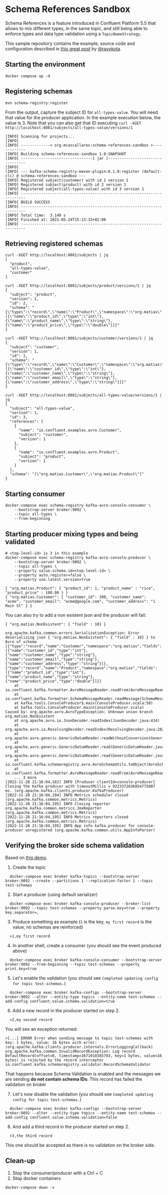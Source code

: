 # Schema References Sandbox

Schema References is a feature introduced in Confluent Platform 5.5 that 
allows to mix different types, in the same topic, and still being able to 
enforce types and data type validation using a `TopicNameStrategy`.

This sample repository contains the example, source code and 
configuration described in 
[this great post](https://www.confluent.io/blog/multiple-event-types-in-the-same-kafka-topic/) 
by [@rayokota](https://github.com/rayokota).


## Starting the environment

```shell
docker compose up -d
```


## Registering schemas

```shell
mvn schema-registry:register
```

From the output, capture the subject ID for `all-types-value`. You will need that value for the producer application. In the example execution below, the value is 3. Note that you can also get that ID executing `curl -XGET http://localhost:8081/subjects/all-types-value/versions/1` 

```shell
[INFO] Scanning for projects...
[INFO]
[INFO] -------------< org.mcascallares:schema-references-sandbox >-------------
[INFO] Building schema-references-sandbox 1.0-SNAPSHOT
[INFO] --------------------------------[ jar ]---------------------------------
[INFO]
[INFO] --- kafka-schema-registry-maven-plugin:6.1.0:register (default-cli) @ schema-references-sandbox ---
[INFO] Registered subject(customer) with id 1 version 1
[INFO] Registered subject(product) with id 2 version 1
[INFO] Registered subject(all-types-value) with id 3 version 1
[INFO] ------------------------------------------------------------------------
[INFO] BUILD SUCCESS
[INFO] ------------------------------------------------------------------------
[INFO] Total time:  3.149 s
[INFO] Finished at: 2021-05-24T15:13:33+02:00
[INFO] ------------------------------------------------------------------------
```


## Retrieving registered schemas

```shell
curl -XGET http://localhost:8081/subjects | jq
[
  "product",
  "all-types-value",
  "customer"
]
```

```shell
curl -XGET http://localhost:8081/subjects/product/versions/1 | jq
{
  "subject": "product",
  "version": 1,
  "id": 2,
  "schema": "{\"type\":\"record\",\"name\":\"Product\",\"namespace\":\"org.matias\",\"fields\":[{\"name\":\"product_id\",\"type\":\"int\"},{\"name\":\"product_name\",\"type\":\"string\"},{\"name\":\"product_price\",\"type\":\"double\"}]}"
}
```

```shell
curl -XGET http://localhost:8081/subjects/customer/versions/1 | jq
{
  "subject": "customer",
  "version": 1,
  "id": 1,
  "schema": "{\"type\":\"record\",\"name\":\"Customer\",\"namespace\":\"org.matias\",\"fields\":[{\"name\":\"customer_id\",\"type\":\"int\"},{\"name\":\"customer_name\",\"type\":\"string\"},{\"name\":\"customer_email\",\"type\":\"string\"},{\"name\":\"customer_address\",\"type\":\"string\"}]}"
}
```

```shell
curl -XGET http://localhost:8081/subjects/all-types-value/versions/1 | jq
{
  "subject": "all-types-value",
  "version": 1,
  "id": 3,
  "references": [
    {
      "name": "io.confluent.examples.avro.Customer",
      "subject": "customer",
      "version": 1
    },
    {
      "name": "io.confluent.examples.avro.Product",
      "subject": "product",
      "version": 1
    }
  ],
  "schema": "[\"org.matias.Customer\",\"org.matias.Product\"]"
}
```


## Starting consumer

```shell
docker-compose exec schema-registry kafka-avro-console-consumer \
    --bootstrap-server broker:9092 \
    --topic all-types \
    --from-beginning
```


## Starting producer mixing types and being validated

```shell
# <top-level-id> is 3 in this example
docker-compose exec schema-registry kafka-avro-console-producer \
    --bootstrap-server broker:9092 \
    --topic all-types \
    --property value.schema.id=<top-level-id> \
    --property auto.register=false \
    --property use.latest.version=true

{ "org.matias.Product": { "product_id": 1, "product_name" : "rice", "product_price" : 100.00 } } 
{ "org.matias.Customer": { "customer_id": 100, "customer_name": "acme", "customer_email": "acme@google.com", "customer_address": "1 Main St" } } 
```

You can also try to add a non existent json and the producer will fail: 

```shell
{ "org.matias.NonExistent": { "field" : 10} }

org.apache.kafka.common.errors.SerializationException: Error deserializing json { "org.matias.NonExistent": { "field" : 10} } to Avro of schema [{"type":"record","name":"Customer","namespace":"org.matias","fields":[{"name":"customer_id","type":"int"},{"name":"customer_name","type":"string"},{"name":"customer_email","type":"string"},{"name":"customer_address","type":"string"}]},{"type":"record","name":"Product","namespace":"org.matias","fields":[{"name":"product_id","type":"int"},{"name":"product_name","type":"string"},{"name":"product_price","type":"double"}]}]
	at io.confluent.kafka.formatter.AvroMessageReader.readFrom(AvroMessageReader.java:134)
	at io.confluent.kafka.formatter.SchemaMessageReader.readMessage(SchemaMessageReader.java:325)
	at kafka.tools.ConsoleProducer$.main(ConsoleProducer.scala:50)
	at kafka.tools.ConsoleProducer.main(ConsoleProducer.scala)
Caused by: org.apache.avro.AvroTypeException: Unknown union branch org.matias.NonExistent
	at org.apache.avro.io.JsonDecoder.readIndex(JsonDecoder.java:434)
	at org.apache.avro.io.ResolvingDecoder.readIndex(ResolvingDecoder.java:282)
	at org.apache.avro.generic.GenericDatumReader.readWithoutConversion(GenericDatumReader.java:188)
	at org.apache.avro.generic.GenericDatumReader.read(GenericDatumReader.java:161)
	at org.apache.avro.generic.GenericDatumReader.read(GenericDatumReader.java:154)
	at io.confluent.kafka.schemaregistry.avro.AvroSchemaUtils.toObject(AvroSchemaUtils.java:214)
	at io.confluent.kafka.formatter.AvroMessageReader.readFrom(AvroMessageReader.java:124)
	... 3 more
[2022-11-28 21:16:04,182] INFO [Producer clientId=console-producer] Closing the Kafka producer with timeoutMillis = 9223372036854775807 ms. (org.apache.kafka.clients.producer.KafkaProducer)
[2022-11-28 21:16:04,194] INFO Metrics scheduler closed (org.apache.kafka.common.metrics.Metrics)
[2022-11-28 21:16:04,195] INFO Closing reporter org.apache.kafka.common.metrics.JmxReporter (org.apache.kafka.common.metrics.Metrics)
[2022-11-28 21:16:04,195] INFO Metrics reporters closed (org.apache.kafka.common.metrics.Metrics)
[2022-11-28 21:16:04,195] INFO App info kafka.producer for console-producer unregistered (org.apache.kafka.common.utils.AppInfoParser)
```


## Verifying the broker side schema validation

Based on [this demo](https://docs.confluent.io/platform/current/schema-registry/schema-validation.html#demo-enabling-sv-on-a-topic-at-the-command-line).

1. Create the topic

```shell
  docker-compose exec broker kafka-topics --bootstrap-server broker:9092 --create --partitions 1 --replication-factor 1 --topic test-schemas
```

2. Start a producer (using default serializer)

```shell
  docker-compose exec broker kafka-console-producer --broker-list broker:9092 --topic test-schemas --property parse.key=true --property key.separator=,
```

3. Produce something as example (`1` is the key, `my first record` is the value, no schemas are reinforced)
```
  >1,my first record
```

4. In another shell, create a consumer (you should see the event produced above)
```shell
  docker-compose exec broker kafka-console-consumer --bootstrap-server broker:9092 --from-beginning --topic test-schemas --property print.key=true
```

5. Let's enable the validation (you should see `Completed updating config for topic test-schemas.`)

```shell
  docker-compose exec broker kafka-configs --bootstrap-server broker:9092 --alter --entity-type topics --entity-name test-schemas --add-config confluent.value.schema.validation=true
```

6. Add a new record in the producer started on step 2.
```
  >2,my second record
```

You will see an exception returned:

```shell
>[...] ERROR Error when sending message to topic test-schemas with key: 1 bytes, value: 16 bytes with error: (org.apache.kafka.clients.producer.internals.ErrorLoggingCallback)
org.apache.kafka.common.InvalidRecordException: Log record DefaultRecord(offset=0, timestamp=1671010385783, key=1 bytes, value=16 bytes) is rejected by the record interceptor io.confluent.kafka.schemaregistry.validator.RecordSchemaValidator
```

That happens because Schema Validation is enabled and the messages we are sending **do not contain schema IDs**: This record has failed the validation on broker

7. Let's now disable the validation (you should see `Completed updating config for topic test-schemas.`)

```shell
  docker-compose exec broker kafka-configs --bootstrap-server broker:9092 --alter --entity-type topics --entity-name test-schemas --add-config confluent.value.schema.validation=false
```

8. And add a third record in the producer started on step 2.
```
  >3,the third record
```

This one should be accepted as there is no validation on the broker side.

## Clean-up

1. Stop the consumer/producer with a Ctrl + C
2. Stop docker containers

```shell
docker-compose down -v
```
